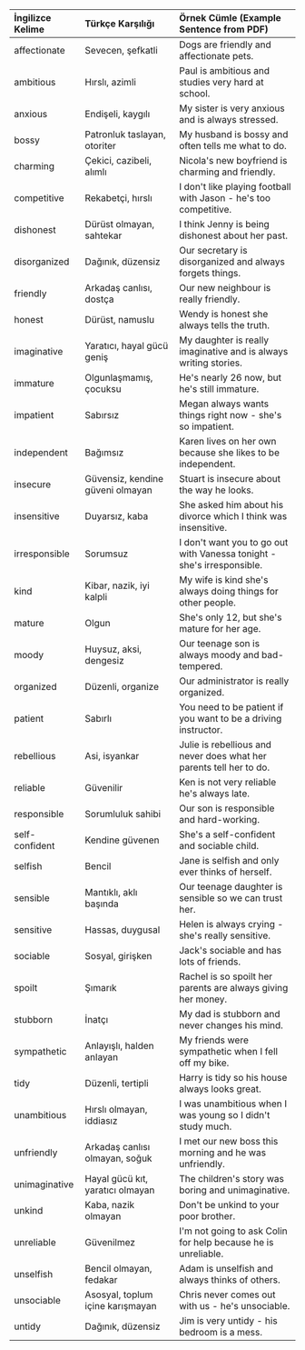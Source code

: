 | İngilizce Kelime  | Türkçe Karşılığı                       | Örnek Cümle (Example Sentence from PDF)                    |
| :---------------- | :------------------------------------- | :--------------------------------------------------------- |
| affectionate      | Sevecen, şefkatli                      | Dogs are friendly and affectionate pets.                   |
| ambitious         | Hırslı, azimli                         | Paul is ambitious and studies very hard at school.         |
| anxious           | Endişeli, kaygılı                      | My sister is very anxious and is always stressed.          |
| bossy             | Patronluk taslayan, otoriter           | My husband is bossy and often tells me what to do.         |
| charming          | Çekici, cazibeli, alımlı               | Nicola's new boyfriend is charming and friendly.           |
| competitive       | Rekabetçi, hırslı                      | I don't like playing football with Jason - he's too competitive. |
| dishonest         | Dürüst olmayan, sahtekar               | I think Jenny is being dishonest about her past.           |
| disorganized      | Dağınık, düzensiz                      | Our secretary is disorganized and always forgets things.   |
| friendly          | Arkadaş canlısı, dostça                | Our new neighbour is really friendly.                      |
| honest            | Dürüst, namuslu                        | Wendy is honest she always tells the truth.                |
| imaginative       | Yaratıcı, hayal gücü geniş             | My daughter is really imaginative and is always writing stories. |
| immature          | Olgunlaşmamış, çocuksu                 | He's nearly 26 now, but he's still immature.               |
| impatient         | Sabırsız                               | Megan always wants things right now - she's so impatient.  |
| independent       | Bağımsız                               | Karen lives on her own because she likes to be independent. |
| insecure          | Güvensiz, kendine güveni olmayan       | Stuart is insecure about the way he looks.                 |
| insensitive       | Duyarsız, kaba                         | She asked him about his divorce which I think was insensitive. |
| irresponsible     | Sorumsuz                               | I don't want you to go out with Vanessa tonight - she's irresponsible. |
| kind              | Kibar, nazik, iyi kalpli               | My wife is kind she's always doing things for other people. |
| mature            | Olgun                                  | She's only 12, but she's mature for her age.               |
| moody             | Huysuz, aksi, dengesiz                 | Our teenage son is always moody and bad-tempered.          |
| organized         | Düzenli, organize                      | Our administrator is really organized.                     |
| patient           | Sabırlı                                | You need to be patient if you want to be a driving instructor. |
| rebellious        | Asi, isyankar                          | Julie is rebellious and never does what her parents tell her to do. |
| reliable          | Güvenilir                              | Ken is not very reliable he's always late.                 |
| responsible       | Sorumluluk sahibi                      | Our son is responsible and hard-working.                   |
| self-confident    | Kendine güvenen                        | She's a self-confident and sociable child.                 |
| selfish           | Bencil                                 | Jane is selfish and only ever thinks of herself.           |
| sensible          | Mantıklı, aklı başında                 | Our teenage daughter is sensible so we can trust her.      |
| sensitive         | Hassas, duygusal                       | Helen is always crying - she's really sensitive.           |
| sociable          | Sosyal, girişken                       | Jack's sociable and has lots of friends.                   |
| spoilt            | Şımarık                                | Rachel is so spoilt her parents are always giving her money. |
| stubborn          | İnatçı                                 | My dad is stubborn and never changes his mind.             |
| sympathetic       | Anlayışlı, halden anlayan              | My friends were sympathetic when I fell off my bike.       |
| tidy              | Düzenli, tertipli                      | Harry is tidy so his house always looks great.             |
| unambitious       | Hırslı olmayan, iddiasız               | I was unambitious when I was young so I didn't study much. |
| unfriendly        | Arkadaş canlısı olmayan, soğuk         | I met our new boss this morning and he was unfriendly.     |
| unimaginative     | Hayal gücü kıt, yaratıcı olmayan       | The children's story was boring and unimaginative.         |
| unkind            | Kaba, nazik olmayan                    | Don't be unkind to your poor brother.                      |
| unreliable        | Güvenilmez                             | I'm not going to ask Colin for help because he is unreliable. |
| unselfish         | Bencil olmayan, fedakar                | Adam is unselfish and always thinks of others.             |
| unsociable        | Asosyal, toplum içine karışmayan       | Chris never comes out with us - he's unsociable.           |
| untidy            | Dağınık, düzensiz                      | Jim is very untidy - his bedroom is a mess.                |
